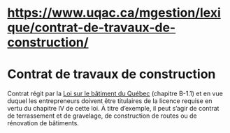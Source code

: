 # https://www.uqac.ca/mgestion/lexique/contrat-de-travaux-de-construction/

# Contrat de travaux de construction
Contrat régit par la [Loi sur le bâtiment du Québec](https://www.uqac.ca/mgestion/lexique/contrat-de-travaux-de-construction/<http:/legisquebec.gouv.qc.ca/fr/ShowDoc/cs/B-1.1>) (chapitre B-1.1) et en vue duquel les entrepreneurs doivent être titulaires de la licence requise en vertu du chapitre IV de cette loi. À titre d’exemple, il peut s’agir de contrat de terrassement et de gravelage, de construction de routes ou de rénovation de bâtiments.
